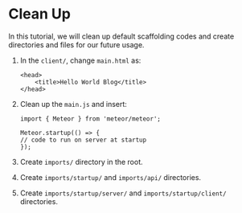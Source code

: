 # Clean Up
In this tutorial, we will clean up default scaffolding codes and create directories and files for our future usage.

1. In the ```client/```, change ```main.html``` as:

	```
	<head>
	    <title>Hello World Blog</title>
	</head>
	```

2. Clean up the ```main.js``` and insert:

	```
	import { Meteor } from 'meteor/meteor';

	Meteor.startup(() => {
  	// code to run on server at startup
	});

	```
3. Create ```imports/``` directory in the root.
4. Create ```imports/startup/``` and ```imports/api/``` directories.
5. Create ```imports/startup/server/``` and ```imports/startup/client/``` directories.